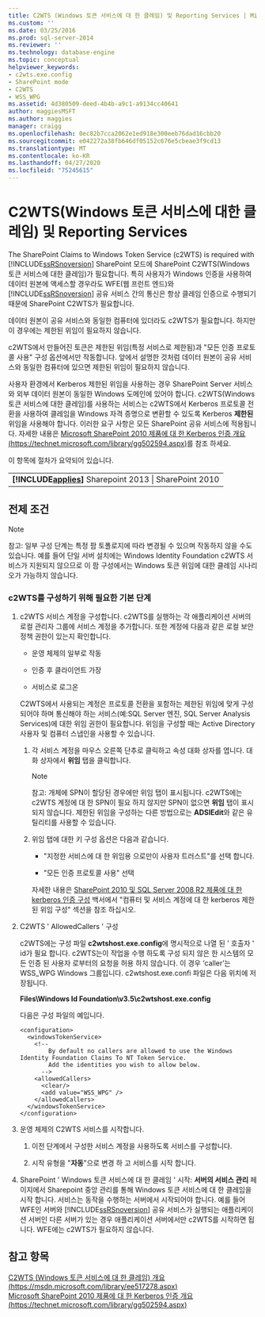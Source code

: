 ```yaml
---
title: C2WTS (Windows 토큰 서비스에 대 한 클레임) 및 Reporting Services | Microsoft Docs
ms.custom: ''
ms.date: 03/25/2016
ms.prod: sql-server-2014
ms.reviewer: ''
ms.technology: database-engine
ms.topic: conceptual
helpviewer_keywords:
- c2wts.exe.config
- SharePoint mode
- C2WTS
- WSS_WPG
ms.assetid: 4d380509-deed-4b4b-a9c1-a9134cc40641
author: maggiesMSFT
ms.author: maggies
manager: craigg
ms.openlocfilehash: 0ec82b7cca2062e1ed918e300eeb76dad16cbb20
ms.sourcegitcommit: e042272a38fb646df05152c676e5cbeae3f9cd13
ms.translationtype: MT
ms.contentlocale: ko-KR
ms.lasthandoff: 04/27/2020
ms.locfileid: "75245615"
---
```

# <a name="claims-to-windows-token-service-c2wts-and-reporting-services"></a>C2WTS(Windows 토큰 서비스에 대한 클레임) 및 Reporting Services
  The SharePoint Claims to Windows Token Service (c2WTS) is required with [!INCLUDE[ssRSnoversion](../../includes/ssrsnoversion-md.md)] SharePoint 모드에 SharePoint C2WTS(Windows 토큰 서비스에 대한 클레임)가 필요합니다. 특히 사용자가 Windows 인증을 사용하여 데이터 원본에 액세스할 경우라도 WFE(웹 프런트 엔드)와 [!INCLUDE[ssRSnoversion](../../includes/ssrsnoversion-md.md)] 공유 서비스 간의 통신은 항상 클레임 인증으로 수행되기 때문에 SharePoint C2WTS가 필요합니다.  
  
 데이터 원본이 공유 서비스와 동일한 컴퓨터에 있더라도 c2WTS가 필요합니다. 하지만 이 경우에는 제한된 위임이 필요하지 않습니다.  
  
 c2WTS에서 만들어진 토큰은 제한된 위임(특정 서비스로 제한됨)과 "모든 인증 프로토콜 사용" 구성 옵션에서만 작동합니다. 앞에서 설명한 것처럼 데이터 원본이 공유 서비스와 동일한 컴퓨터에 있으면 제한된 위임이 필요하지 않습니다.  
  
 사용자 환경에서 Kerberos 제한된 위임을 사용하는 경우 SharePoint Server 서비스와 외부 데이터 원본이 동일한 Windows 도메인에 있어야 합니다. c2WTS(Windows 토큰 서비스에 대한 클레임)를 사용하는 서비스는 c2WTS에서 Kerberos 프로토콜 전환을 사용하여 클레임을 Windows 자격 증명으로 변환할 수 있도록 Kerberos **제한된** 위임을 사용해야 합니다. 이러한 요구 사항은 모든 SharePoint 공유 서비스에 적용됩니다. 자세한 내용은 [Microsoft SharePoint 2010 제품에 대 한 Kerberos 인증 개요 (https://technet.microsoft.com/library/gg502594.aspx)](https://technet.microsoft.com/library/gg502594.aspx)를 참조 하세요.  
  
 이 항목에 절차가 요약되어 있습니다.  
  
||  
|-|  
|**[!INCLUDE[applies](../../includes/applies-md.md)]** Sharepoint 2013 &#124; SharePoint 2010|  
  
## <a name="prerequisites"></a>전제 조건  
  
> [!NOTE]  
>  참고: 일부 구성 단계는 특정 팜 토폴로지에 따라 변경될 수 있으며 작동하지 않을 수도 있습니다. 예를 들어 단일 서버 설치에는 Windows Identity Foundation c2WTS 서비스가 지원되지 않으므로 이 팜 구성에서는 Windows 토큰 위임에 대한 클레임 시나리오가 가능하지 않습니다.  
  
### <a name="basic-steps-needed-to-configure-c2wts"></a>c2WTS를 구성하기 위해 필요한 기본 단계  
  
1.  c2WTS 서비스 계정을 구성합니다. c2WTS를 실행하는 각 애플리케이션 서버의 로컬 관리자 그룹에 서비스 계정을 추가합니다. 또한 계정에 다음과 같은 로컬 보안 정책 권한이 있는지 확인합니다.  
  
    -   운영 체제의 일부로 작동  
  
    -   인증 후 클라이언트 가장  
  
    -   서비스로 로그온  
  
     C2WTS에서 사용되는 계정은 프로토콜 전환을 포함하는 제한된 위임에 맞게 구성되어야 하며 통신해야 하는 서비스(예:SQL Server 엔진, SQL Server Analysis Services)에 대한 위임 권한이 필요합니다. 위임을 구성할 때는 Active Directory 사용자 및 컴퓨터 스냅인을 사용할 수 있습니다.  
  
    1.  각 서비스 계정을 마우스 오른쪽 단추로 클릭하고 속성 대화 상자를 엽니다. 대화 상자에서 **위임** 탭을 클릭합니다.  
  
        > [!NOTE]  
        >  참고: 개체에 SPN이 할당된 경우에만 위임 탭이 표시됩니다. c2WTS에는 c2WTS 계정에 대 한 SPN이 필요 하지 않지만 SPN이 없으면 **위임** 탭이 표시 되지 않습니다. 제한된 위임을 구성하는 다른 방법으로는 **ADSIEdit**와 같은 유틸리티를 사용할 수 있습니다.  
  
    2.  위임 탭에 대한 키 구성 옵션은 다음과 같습니다.  
  
        -   "지정한 서비스에 대 한 위임용 으로만이 사용자 트러스트"를 선택 합니다.  
  
        -   "모든 인증 프로토콜 사용" 선택  
  
         자세한 내용은 [SharePoint 2010 및 SQL Server 2008 R2 제품에 대 한 kerberos 인증 구성](https://blogs.technet.com/b/tothesharepoint/archive/2010/07/22/whitepaper-configuring-kerberos-authentication-for-sharepoint-2010-and-sql-server-2008-r2-products.aspx) 백서에서 "컴퓨터 및 서비스 계정에 대 한 kerberos 제한 된 위임 구성" 섹션을 참조 하십시오.  
  
2.  C2WTS ' AllowedCallers ' 구성  
  
     c2WTS에는 구성 파일 **c2wtshost.exe.config**에 명시적으로 나열 된 ' 호출자 ' id가 필요 합니다. c2WTS는이 작업을 수행 하도록 구성 되지 않은 한 시스템의 모든 인증 된 사용자 로부터의 요청을 허용 하지 않습니다. 이 경우 ‘caller’는 WSS_WPG Windows 그룹입니다. c2wtshost.exe.confi 파일은 다음 위치에 저장됩니다.  
  
     **Files\Windows Id Foundation\v3.5\c2wtshost.exe.config**  
  
     다음은 구성 파일의 예입니다.  
  
    ```  
    <configuration>  
      <windowsTokenService>  
        <!--  
            By default no callers are allowed to use the Windows Identity Foundation Claims To NT Token Service.  
            Add the identities you wish to allow below.  
          -->  
        <allowedCallers>  
          <clear/>  
          <add value="WSS_WPG" />  
        </allowedCallers>  
      </windowsTokenService>  
    </configuration>  
    ```  
  
3.  운영 체제의 C2WTS 서비스를 시작합니다.  
  
    1.  이전 단계에서 구성한 서비스 계정을 사용하도록 서비스를 구성합니다.  
  
    2.  시작 유형을 "**자동**"으로 변경 하 고 서비스를 시작 합니다.  
  
4.  SharePoint ' Windows 토큰 서비스에 대 한 클레임 ' 시작: **서버의 서비스 관리** 페이지에서 Sharepoint 중앙 관리를 통해 Windows 토큰 서비스에 대 한 클레임을 시작 합니다. 서비스는 동작을 수행하는 서버에서 시작되어야 합니다. 예를 들어 WFE인 서버와 [!INCLUDE[ssRSnoversion](../../includes/ssrsnoversion-md.md)] 공유 서비스가 실행되는 애플리케이션 서버인 다른 서버가 있는 경우 애플리케이션 서버에서만 c2WTS를 시작하면 됩니다. WFE에는 c2WTS가 필요하지 않습니다.  
  
## <a name="see-also"></a>참고 항목  
 [C2WTS (Windows 토큰 서비스에 대 한 클레임) 개요 (https://msdn.microsoft.com/library/ee517278.aspx)](https://msdn.microsoft.com/library/ee517278.aspx)   
 [Microsoft SharePoint 2010 제품에 대 한 Kerberos 인증 개요 (https://technet.microsoft.com/library/gg502594.aspx)](https://technet.microsoft.com/library/gg502594.aspx)  
  
